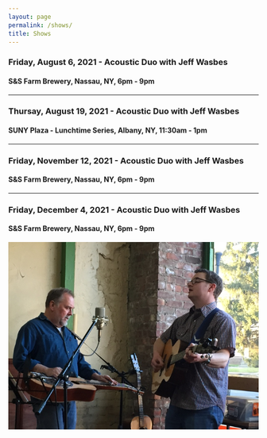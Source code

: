 ```yaml
---
layout: page
permalink: /shows/
title: Shows
---
```

### Friday, August 6, 2021 - Acoustic Duo with Jeff Wasbes
#### S&S Farm Brewery, Nassau, NY, 6pm - 9pm
---
### Thursay, August 19, 2021 - Acoustic Duo with Jeff Wasbes
#### SUNY Plaza - Lunchtime Series, Albany, NY, 11:30am - 1pm
---
### Friday, November 12, 2021 - Acoustic Duo with Jeff Wasbes
#### S&S Farm Brewery, Nassau, NY, 6pm - 9pm
---
### Friday, December 4, 2021 - Acoustic Duo with Jeff Wasbes
#### S&S Farm Brewery, Nassau, NY, 6pm - 9pm

<p style="text-align:center;">
<img src="/images/Jay M. 001_sm.jpg" alt="Jay Maloney & Kevin Maul - 2016">
</p>
